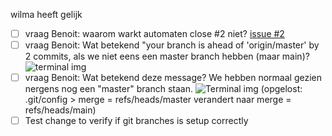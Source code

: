 wilma heeft gelijk
- [ ] vraag Benoit: waarom warkt automaten close #2 niet? [issue #2](https://github.com/devinekask/plan-it-vandemaele-vanbever/issues/2)
- [ ] vraag Benoit: Wat betekend "your branch is ahead of 'origin/master' by  2 commits, als we niet eens een master branch hebben (maar main)? ![terminal img](https://i.gyazo.com/39237d57d0caa11cdf26ad22a9167897.png)
- [ ] vraag Benoit: Wat betekend deze message? We hebben normaal gezien nergens nog een "master" branch staan. ![Terminal img](https://i.gyazo.com/ac99a60c718402df9ceb279e89d9ff34.png) (opgelost: .git/config > merge = refs/heads/master verandert naar merge = refs/heads/main) 
- [ ] Test change to verify if git branches is setup correctly